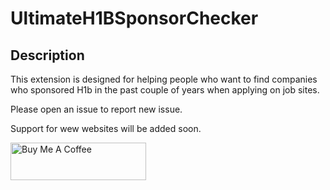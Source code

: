 # UltimateH1BSponsorChecker

## Description
This extension is designed for helping people who want to find companies who sponsored H1b in the past couple of years when applying on job sites.

Please open an issue to report new issue.

Support for wew websites will be added soon.
  


<a href="https://www.buymeacoffee.com/kart33k" target="_blank"><img src="https://cdn.buymeacoffee.com/buttons/v2/default-orange.png" alt="Buy Me A Coffee" style="height: 60px !important;width: 217px !important;" ></a>

